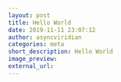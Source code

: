 ```yaml
---
layout: post
title: Hello World
date: 2019-11-11 23:07:12
author: asyncviridian
categories: meta
short_description: Hello World
image_preview:
external_url:
---
```

